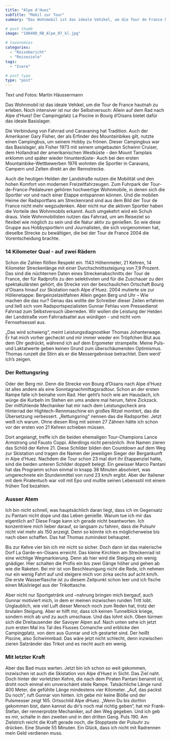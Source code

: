 ```yaml
---
title: "Alpe d'Huez"
subTitle: "Mobil zur Tour"
summary: "Das Wohnmobil ist das ideale Vehikel, um die Tour de France hautnah zu erleben. Noch intensiver ist nur der Selbstversuch: Allein auf dem Rad nach Alpe d’Huez! Der Campingplatz La Piscine in Bourg d’Oisans bietet dafür das ideale Basislager. Die Verbindung von Fahrrad und Caravaning hat Tradition. Auch der Amerikaner Gary Fisher, }"

# post thumb
image: "100408_RB_Alpe_07_kl.jpg"

# taxonomies
categories: 
  - "Reisebericht"
  - "Reiseziele"
tags:
  - "Isere"

# post type
type: "post"
---
```


Text und Fotos: Martin Häussermann

Das Wohnmobil ist das ideale Vehikel, um die Tour de France hautnah zu erleben. Noch intensiver ist nur der Selbstversuch: Allein auf dem Rad nach Alpe d’Huez! Der Campingplatz La Piscine in Bourg d’Oisans bietet dafür das ideale Basislager.  

 Die Verbindung von Fahrrad und Caravaning hat Tradition. Auch der Amerikaner Gary Fisher, der als Erfinder des Mountainbikes gilt, nutzte einen Campingbus, um seinem Hobby zu frönen. Dieser Campingbus war das Basislager, als Fisher 1973 mit seinem umgebauten Schwinn Cruiser, dem Hollandrad der amerikanischen Westküste - den Mount Tamplais erklomm und später wieder hinunterdüste- Auch bei den ersten Mountainbike-Wettbewerben 1976 wohnten die Sportler in Caravans, Campern und Zelten direkt an der Rennstrecke.  

 Auch die heutigen Helden der Landstraße nutzen die Mobilität und den hohen Komfort von modernen Freizeitfahrzeugen. Zum Fuhrpark der Tour-de-France-Pedaleuren gehören hochwertige Wohnmobile, in denen sich die Sportler vor und nach einer Etappe entspannen können. Und die mobilen Heime der Radsportfans am Streckenrand sind aus dem Bild der Tour de France nicht mehr wegzudenken. Aber nicht nur die aktiven Sportler haben die Vorteile des Wohnmobils erkannt. Auch umgekehrt wird ein Schuh draus. Viele Wohnmobilisten nutzen das Fahrrad, um am Reiseziel so flexibel wie möglich zu sein und die Natur aktiv zu genießen. So wie diese Gruppe aus Hobbysportlern und Journalisten, die sich vorgenommen hat, dieselbe Strecke zu bewältigen, die bei der Tour de France 2004 die Vorentscheidung brachte.  

### 14 Kilometer Qual - auf zwei Rädern

Schon die Zahlen flößen Respekt ein. 1143 Höhenmeter, 21 Kehren, 14 Kilometer Streckenlänge mit einer Durchschnittssteigung von 7,9 Prozent. Das sind die nüchternen Daten eines Streckenabschnitts der Tour de France, der für Radprofis zu den selektivsten und für die Zuschauer zu den spektakulärsten gehört, die Strecke von der beschaulichen Ortschaft Bourg d'Oisans hinauf zur Skistation nach AIpe d'Huez. 2004 mutierte sie zur Höllenetappe: Bergeinzelzeitfahren Allein gegen Berg und Uhr – Wie machen die das nur? Genau das wollte der Schreiber dieser Zeilen erfahren und ließ sich vom Radsportspezialisten Gunnar Fehlau vom Pressedienst Fahrrad zum Selbstversuch überreden. Wir wollen die Leistung der Helden der Landstraße vom Fahrradsattel aus würdigen - und nicht vom Fernsehsessel aus.  

 „Das wird schwierig“, meint Leistungsdiagnostiker Thomas Johanterwage. Er hat mich vorher gecheckt und mir immer wieder ein Tröpfchen Blut aus dem Ohr gedrückt, während ich auf dem Ergometer strampelte. Meine Puls- und Laktatwerte geben keinen Grund zum überschäumenden Optimismus. Thomas runzelt die Stirn als er die Messergebnisse betrachtet. Dem werd’ ich’s zeigen.  

### Der Rettungsring

Oder der Berg mir. Denn die Strecke von Bourg d’Oisans nach Alpe d’Huez ist alles andere als eine Sonntagnachmittagsradtour. Schon an der ersten Rampe falle ich beinahe vom Rad. Hier geht’s hoch wie am Hausdach, ich würge die Kurbeln im Stehen ein ums andere mal herum, fahre Zickzack. Der mitfühlende Mechaniker hat mir nach dem Leistungscheck ans Hinterrad der Hightech-Rennmaschine ein großes Ritzel montiert, das die Übersetzung verbessert. „Rettungsring“ nennen das die Radsportler. Jetzt weiß ich warum. Ohne diesen Ring mit seinen 27 Zähnen hätte ich schon vor der ersten von 21 Kehren schieben müssen.  

 Dort angelangt, treffe ich die beiden ehemaligen Tour-Champions Lance Armstrong und Fausto Coppi. Allerdings nicht persönlich. Ihre Namen zieren das Schild der Kehre 21. Diese Schilder bilden den Countdown auf dem Weg zur Skistation und tragen die Namen der jeweiligen Sieger der Bergankunft in Alpe d’Huez. Nachdem die Tour schon 23 mal dort ihr Etappenziel hatte, sind die beiden unteren Schilder doppelt belegt. Ein gewisser Marco Pantani hat das Programm schon einmal in knapp 38 Minuten absolviert, was umgerechnete ein Stundenmittel von rund 23 km/h ergibt. Aber der Italiener mit dem Piratentuch war voll mit Epo und mußte seinen Lebensstil mit einem frühen Tod bezahlen.  

### Ausser Atem

Ich bin nicht schnell, was hauptsächlich daran liegt, dass ich im Gegensatz zu Pantani nicht dope und das Leben genieße. Warum tue ich mir das eigentlich an? Diese Frage kann ich gerade nicht beantworten. Ich konzentriere mich lieber darauf, so langsam zu fahren, dass die Pulsuhr nicht viel mehr als 150 anzeigt. Denn so könnte ich es möglicherweise bis nach oben schaffen. Das hat Thomas zumindest behauptet.  

 Bis zur Kehre vier bin ich mir nicht so sicher. Doch dann ist das malerische Dorf La Garde-en-Oisans erreicht. Das kleine Kirchlein am Streckenrad ist eine wichtige Wegmarkierung. Denn ab hier wird die Steigung ein wenig gnädiger. Hier schalten die Profis ein bis zwei Gänge höher und gehen ab wie die Raketen. Bei mir ist von Beschleunigung nicht die Rede, ich nehmen nur ein wenig Fahrt auf und steigere mich von zirka sechs auf acht km/h. Die erste Wasserflasche ist zu diesem Zeitpunkt schon leer und ich fische einen Müsliriegel aus der Trikottasche.  

 Aber nicht nur Sportgetränk und –nahrung bringen mich bergauf, auch Gunnar motiviert mich, in dem er meinen inzwischen runden Tritt lobt. Unglaublich, wie viel Luft dieser Mensch noch zum Reden hat, trotz der brutalen Steigung. Aber er hilft mir, dass ich keinen Tunnelblick kriege, sondern mich ab und zu auch umschaue. Und das lohnt sich. Oben türmen sich die Dreitausender der Savoyer Alpen auf. Nach unten sehe ich jetzt zum ersten Mal ins Tal des Flusses Comanche und erblicke den Campingplatz, von dem aus Gunnar und ich gestartet sind. Der heißt Piscine, also Schwimmbad. Das wäre jetzt nicht schlecht, denn inzwischen zieren Salzränder das Trikot und es riecht auch ein wenig.  

### Mit letzter Kraft

Aber das Bad muss warten. Jetzt bin ich schon so weit gekommen, inzwischen ist auch die Skistation von Alpe d’Huez in Sicht. Das Ziel naht. Doch hinter der vorletzten Kehre, die nach dem Piraten Pantani benannt ist, droht noch einmal ein unverschämt steile Rampe. Tatsächliche Länge rund 400 Meter, die gefühlte Länge mindestens vier Kilometer. „Auf, das packst Du noch“, ruft Gunnar von hinten. Ich gebe mir keine Blöße und der Pulsmesser zeigt 165. Ortsschild Alpe dHuez. „Wenn Du bis dorthin gekommen bist, dann kannst du dir’s noch mal richtig geben“, hat mir Frank-Stefan, der rennerprobte Mechaniker, auf den Weg gegeben. Und ich geb es mir, schalte in den zweiten und in den dritten Gang. Puls 190. Am Zielstrich reicht die Kraft gerade noch, die Stopptaste der Pulsuhr zu drücken. Eine Stunde 55 Minuten. Ein Glück, dass ich nicht mit Radrennen mein Geld verdienen muss.